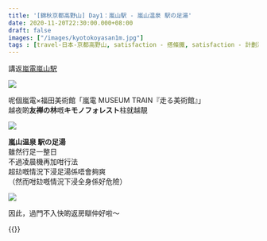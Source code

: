 ```yaml
---
title: '[錦秋京都高野山] Day1：嵐山駅 - 嵐山温泉 駅の足湯'
date: 2020-11-20T22:30:00.000+08:00
draft: false
images: ["/images/kyotokoyasan1m.jpg"]
tags : [travel-日本-京都高野山, satisfaction - 搭條鐵, satisfaction - 計劃泡湯了]
---
```


講返[嵐電嵐山駅](https://hidie.net/kyotokoyasan1g/)  

![](/images/kyotokoyasan1m1.jpg)

呢個嵐電×福田美術館「嵐電 MUSEUM TRAIN『走る美術館』」  
越夜啲**友禅の林**嘅**キモノフォレスト**柱就越靚  

![](/images/kyotokoyasan1m.jpg)

**嵐山温泉 駅の足湯**  
雖然行足一整日  
不過凌晨機再加咁行法  
超攰嘅情況下浸足湯係唔會夠爽  
（然而咁攰嘅情況下浸全身係好危險）  

![](/images/kyotokoyasan1m2.jpg)

因此，過門不入快啲返房瞓仲好啦～  

  
{{<kyotokoyasan>}}  
